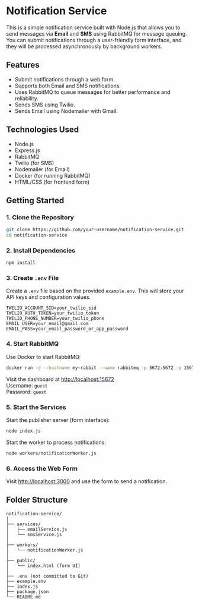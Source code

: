 # Notification Service

This is a simple notification service built with Node.js that allows you to send messages via **Email** and **SMS** using RabbitMQ for message queuing. You can submit notifications through a user-friendly form interface, and they will be processed asynchronously by background workers.

## Features

- Submit notifications through a web form.
- Supports both Email and SMS notifications.
- Uses RabbitMQ to queue messages for better performance and reliability.
- Sends SMS using Twilio.
- Sends Email using Nodemailer with Gmail.

## Technologies Used

- Node.js
- Express.js
- RabbitMQ
- Twilio (for SMS)
- Nodemailer (for Email)
- Docker (for running RabbitMQ)
- HTML/CSS (for frontend form)

## Getting Started

### 1. Clone the Repository

```bash
git clone https://github.com/your-username/notification-service.git
cd notification-service
```

### 2. Install Dependencies

```bash
npm install
```

### 3. Create `.env` File

Create a `.env` file based on the provided `example.env`. This will store your API keys and configuration values.

```env
TWILIO_ACCOUNT_SID=your_twilio_sid
TWILIO_AUTH_TOKEN=your_twilio_token
TWILIO_PHONE_NUMBER=your_twilio_phone
EMAIL_USER=your_email@gmail.com
EMAIL_PASS=your_email_password_or_app_password
```

### 4. Start RabbitMQ

Use Docker to start RabbitMQ:

```bash
docker run -d --hostname my-rabbit --name rabbitmq -p 5672:5672 -p 15672:15672 rabbitmq:3-management
```

Visit the dashboard at [http://localhost:15672](http://localhost:15672)  
Username: `guest`  
Password: `guest`

### 5. Start the Services

Start the publisher server (form interface):

```bash
node index.js
```

Start the worker to process notifications:

```bash
node workers/notificationWorker.js
```

### 6. Access the Web Form

Visit [http://localhost:3000](http://localhost:3000) and use the form to send a notification.

## Folder Structure

```
notification-service/
│
├── services/
│   ├── emailService.js
│   └── smsService.js
│
├── workers/
│   └── notificationWorker.js
│
├── public/
│   └── index.html (form UI)
│
├── .env (not committed to Git)
├── example.env
├── index.js
├── package.json
└── README.md
```
